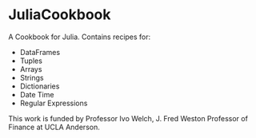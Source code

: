 # JuliaCookbook

A Cookbook for Julia. Contains recipes for:
* DataFrames
* Tuples
* Arrays
* Strings
* Dictionaries
* Date Time
* Regular Expressions

This work is funded by Professor Ivo Welch, J. Fred Weston Professor of Finance at UCLA Anderson.
